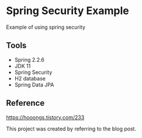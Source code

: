 # Spring Security Example

Example of using spring security

## Tools

* Spring 2.2.6
* JDK 11
* Spring Security
* H2 database
* Spring Data JPA

## Reference

https://hooongs.tistory.com/233

This project was created by referring to the blog post.


